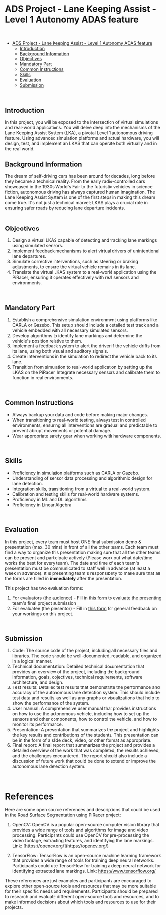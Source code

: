 # ADS Project - Lane Keeping Assist - Level 1 Autonomy ADAS feature  
</br>


- [ADS Project - Lane Keeping Assist - Level 1 Autonomy ADAS feature](#ads-project---lane-keeping-assist---level-1-autonomy-adas-feature)
  - [Introduction](#introduction)
  - [Background Information](#background-information)
  - [Objectives](#objectives)
  - [Mandatory Part](#mandatory-part)
  - [Common Instructions](#common-instructions)
  - [Skills](#skills)
  - [Evaluation](#evaluation)
  - [Submission](#submission)

</br>


## Introduction

In this project, you will be exposed to the intersection of virtual simulations and real-world applications. You will delve deep into the mechanisms of the Lane Keeping Assist System (LKA), a pivotal Level 1 autonomous driving feature. Using advanced simulation platforms and actual hardware, you will design, test, and implement an LKAS that can operate both virtually and in the real world. 
</br>


## Background Information

The dream of self-driving cars has been around for decades, long before they became a technical reality. From the early radio-controlled cars showcased in the 1930s World's Fair to the futuristic vehicles in science fiction, autonomous driving has always captured human imagination. The Lane Keeping Assist System is one of the first steps in making this dream come true. It's not just a technical marvel; LKAS plays a crucial role in ensuring safer roads by reducing lane departure incidents.  
</br>


## Objectives

1. Design a virtual LKAS capable of detecting and tracking lane markings using simulated sensors.
2. Implement feedback mechanisms to alert virtual drivers of unintentional lane departures.
3. Simulate corrective interventions, such as steering or braking adjustments, to ensure the virtual vehicle remains in its lane.
4. Translate the virtual LKAS system to a real-world application using the PiRacer, ensuring it operates effectively with real sensors and environments.

</br>


## Mandatory Part

1. Establish a comprehensive simulation environment using platforms like CARLA or Gazebo. This setup should include a detailed test track and a vehicle embedded with all necessary simulated sensors.
2. Develop algorithms to identify lane markings and determine the vehicle's position relative to them.
3. Implement a feedback system to alert the driver if the vehicle drifts from its lane, using both visual and auditory signals.
4. Create interventions in the simulation to redirect the vehicle back to its lane.
5. Transition from simulation to real-world application by setting up the LKAS on the PiRacer. Integrate necessary sensors and calibrate them to function in real environments.

</br>

## Common Instructions

- Always backup your data and code before making major changes.
- When transitioning to real-world testing, always test in controlled environments, ensuring all interventions are gradual and predictable to prevent abrupt movements or potential damage.
- Wear appropriate safety gear when working with hardware components.

</br>

## Skills

- Proficiency in simulation platforms such as CARLA or Gazebo.
- Understanding of sensor data processing and algorithmic design for lane detection.
- Integration skills, transitioning from a virtual to a real-world system.
- Calibration and testing skills for real-world hardware systems.
- Proficiency in ML and DL algorithms
- Proficiency in Linear Algebra

</br>


## Evaluation
In this project, every team must host ONE final submission demo & presentation (max. 30 mins) in front of all the other teams. Each team must find a way to organize this presentation making sure that all the other teams can be present and participate actively (Please work out what date/time works the best for every team). The date and time of each team's presentation must be communicated to staff well in advance (at least a week in advance). It is presenting team's responsibility to make sure that all the forms are filled in **immediately** after the presentation.

This project has two evaluation forms:
1. For evaluators (the audience) - Fill in [this form](https://docs.google.com/forms/d/e/1FAIpQLSe7AKrza228fzdDNgevTw4Gsz-ARlWcbtQmXn8JAEYaj24mzw/viewform?usp=sf_link) to evaluate the presenting team's final project submission
2. For evaluatee (the presentor) - Fill in [this form](https://docs.google.com/forms/d/e/1FAIpQLSfYipLAaXFaAm23ZdW8ruXCfQDOXikLYwhxXwpve9C5kZoZvw/viewform?usp=sf_link) for general feedback on your workings on this project.

</br>

## Submission

1. Code: The source code of the project, including all necessary files and libraries. The code should be well-documented, readable, and organized in a logical manner.
2. Technical documentation: Detailed technical documentation that provides an overview of the project, including the background information, goals, objectives, technical requirements, software architecture, and design.
3. Test results: Detailed test results that demonstrate the performance and accuracy of the autonomous lane detection system. This should include test data and results, as well as any graphs or visualizations that help to show the performance of the system.
4. User manual: A comprehensive user manual that provides instructions on how to use the autonomous vehicle, including how to set up the sensors and other components, how to control the vehicle, and how to monitor its performance.
5. Presentation: A presentation that summarizes the project and highlights the key results and contributions of the students. This presentation can be in the form of a slide deck, video, or other format as appropriate.
6. Final report: A final report that summarizes the project and provides a detailed overview of the work that was completed, the results achieved, and the challenges encountered. The report should also include a discussion of future work that could be done to extend or improve the autonomous lane detection system.

</br>


# References

Here are some open source references and descriptions that could be used in the Road Surface Segmentation using PiRacer project:

1. OpenCV: OpenCV is a popular open-source computer vision library that provides a wide range of tools and algorithms for image and video processing. Participants could use OpenCV for pre-processing the video footage, extracting features, and identifying the lane markings.
    Link: [https://opencv.org/](https://opencv.org/)

2. TensorFlow: TensorFlow is an open-source machine learning framework that provides a wide range of tools for training deep neural networks. Participants could use TensorFlow for training a deep neural network for identifying extracted lane markings.
    Link: https://www.tensorflow.org/




These references are just examples and participants are encouraged to explore other open-source tools and resources that may be more suitable for their specific needs and requirements. Participants should be prepared to research and evaluate different open-source tools and resources, and to make informed decisions about which tools and resources to use for their projects.